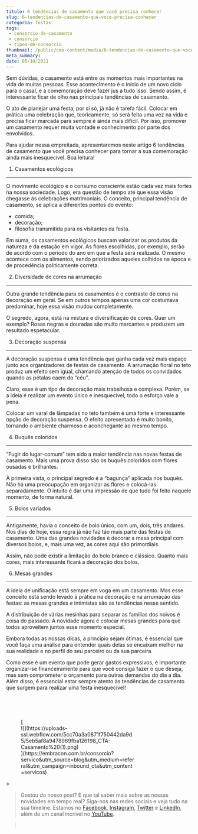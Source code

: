 ```yaml
---
titulo: 6 tendências de casamento que você precisa conhecer
slug: 6-tendencias-de-casamento-que-voce-precisa-conhecer
categoria: festas
tags:
 - consorcio-de-casamento
 - consorcio
 - tipos-de-consorcio
thumbnail: /public/cms-content/media/6-tendencias-de-casamento-que-voce-precisa-conhecer.jpg
meta_summary: 
date: 05/10/2021
---
```

Sem dúvidas, o casamento está entre os momentos mais importantes na vida de muitas pessoas. Esse acontecimento é o início de um novo ciclo para o casal, e a comemoração deve fazer jus a tudo isso. Sendo assim, é interessante ficar de olho nas principais tendências de casamento.

O ato de planejar uma festa, por si só, já não é tarefa fácil. Colocar em prática uma celebração que, teoricamente, só será feita uma vez na vida e precisa ficar marcada para sempre é ainda mais difícil. Por isso, promover um casamento requer muita vontade e conhecimento por parte dos envolvidos.

Para ajudar nessa empreitada, apresentaremos neste artigo 6 tendências de casamento que você precisa conhecer para tornar a sua comemoração ainda mais inesquecível. Boa leitura!

1. Casamentos ecológicos
------------------------

O movimento ecológico e o consumo consciente estão cada vez mais fortes na nossa sociedade. Logo, era questão de tempo até que essa visão chegasse às celebrações matrimoniais. O conceito, principal tendência de casamento, se aplica a diferentes pontos do evento:

- comida;
- decoração;
- filosofia transmitida para os visitantes da festa.

Em suma, os casamentos ecológicos buscam valorizar os produtos da natureza e da estação em vigor. As flores escolhidas, por exemplo, serão de acordo com o período do ano em que a festa será realizada. O mesmo acontece com os alimentos, sendo priorizados aqueles colhidos na época e de procedência politicamente correta.

2. Diversidade de cores na arrumação
------------------------------------

Outra grande tendência para os casamentos é o contraste de cores na decoração em geral. Se em outros tempos apenas uma cor costumava predominar, hoje essa visão mudou completamente.

O segredo, agora, está na mistura e diversificação de cores. Quer um exemplo? Rosas negras e douradas são muito marcantes e produzem um resultado espetacular.

3. Decoração suspensa
---------------------

A decoração suspensa é uma tendência que ganha cada vez mais espaço junto aos organizadores de festas de casamento. A arrumação floral no teto produz um efeito sem igual, chamando atenção de todos os convidados quando as pétalas caem do “céu”.

Claro, esse é um tipo de decoração mais trabalhosa e complexa. Porém, se a ideia é realizar um evento único e inesquecível, todo o esforço vale a pena.

Colocar um varal de lâmpadas no teto também é uma forte e interessante opção de decoração suspensa. O efeito apresentado é muito bonito, tornando o ambiente charmoso e aconchegante ao mesmo tempo.

4. Buquês coloridos
-------------------

“Fugir do lugar-comum” tem sido a maior tendência nas novas festas de casamento. Mais uma prova disso são os buquês coloridos com flores ousadas e brilhantes.

À primeira vista, o principal segredo é a “bagunça” aplicada nos buquês. Não há uma preocupação em organizar as flores e colocá-las separadamente. O intuito é dar uma impressão de que tudo foi feito naquele momento, de forma natural.

5. Bolos variados
-----------------

Antigamente, havia o conceito de bolo único, com um, dois, três andares. Nos dias de hoje, essa regra já não faz tão mais parte das festas de casamento. Uma das grandes novidades é decorar a mesa principal com diversos bolos, e, mais uma vez, as cores aqui são primordiais.

Assim, não pode existir a limitação do bolo branco e clássico. Quanto mais cores, mais interessante ficará a decoração dos bolos.

6. Mesas grandes
----------------

A ideia de unificação está sempre em voga em um casamento. Mas esse conceito está sendo levado à prática na decoração e na arrumação das festas: as mesas grandes e intimistas são as tendências nesse sentido.

A distribuição de várias mesinhas para separar as famílias dos noivos é coisa do passado. A novidade agora é colocar mesas grandes para que todos aproveitem juntos esse momento especial.

Embora todas as nossas dicas, a princípio sejam ótimas, é essencial que você faça uma análise para entender quais delas se encaixam melhor na sua realidade e no perfil do seu parceiro ou da sua parceira.

Como esse é um evento que pode gerar gastos expressivos, é importante organizar-se financeiramente para que você consiga fazer o que deseja, mas sem comprometer o orçamento para outras demandas do dia a dia. Além disso, é essencial estar sempre atento às tendências de casamento que surgem para realizar uma festa inesquecível!

‍

‍

<figure class="w-richtext-figure-type-image w-richtext-align-center" style="max-width:310px">[<div>![](https://uploads-ssl.webflow.com/5cc70a3a0871f750442da9d5/5eb5af8a9478969fba126198_CTA-Casamento%20(1).png)</div>](https://embracon.com.br/consorcio?servico&utm_source=blog&utm_medium=referral&utm_campaign=inbound_cta&utm_content=servicos)</figure>> ‍

> Gostou do nosso post? E que tal saber mais sobre as nossas novidades em tempo real? Siga-nos nas redes sociais e veja tudo na sua timeline. Estamos no [Facebook](https://www.facebook.com/embracon/), [Instagram](https://www.instagram.com/embraconoficial/), [Twitter](https://twitter.com/embracon) e [LinkedIn](https://www.linkedin.com/company/1018875/), além de um canal incrível no [YouTube](https://www.youtube.com/channel/UCL-Y0mv9zc73Iek48NLUBzQ).

> ‍

